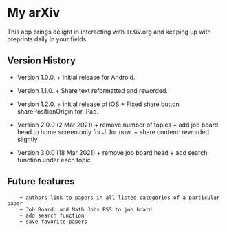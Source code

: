 # My arXiv

This app brings delight in interacting with arXiv.org and keeping up with preprints daily in your fields.

## Version History

-   Version 1.0.0. + initial release for Android.

-   Version 1.1.0. + Share text reformatted and reworded.

-   Version 1.2.0. + initial release of iOS + Fixed share button sharePositionOrigin for iPad.

-   Version 2.0.0 (2 Mar 2021)
        + remove number of topics
        + add job board head to home screen only for J. for now.
        + share content: reworded slightly

-  Version 3.0.0 (18 Mar 2021)
        + remove job board head
        + add search function under each topic


## Future features
        + authors link to papers in all listed categories of a particular paper
        + Job Board: add Math Jobs RSS to job board 
        + add search function
        + save favorite papers
         
        